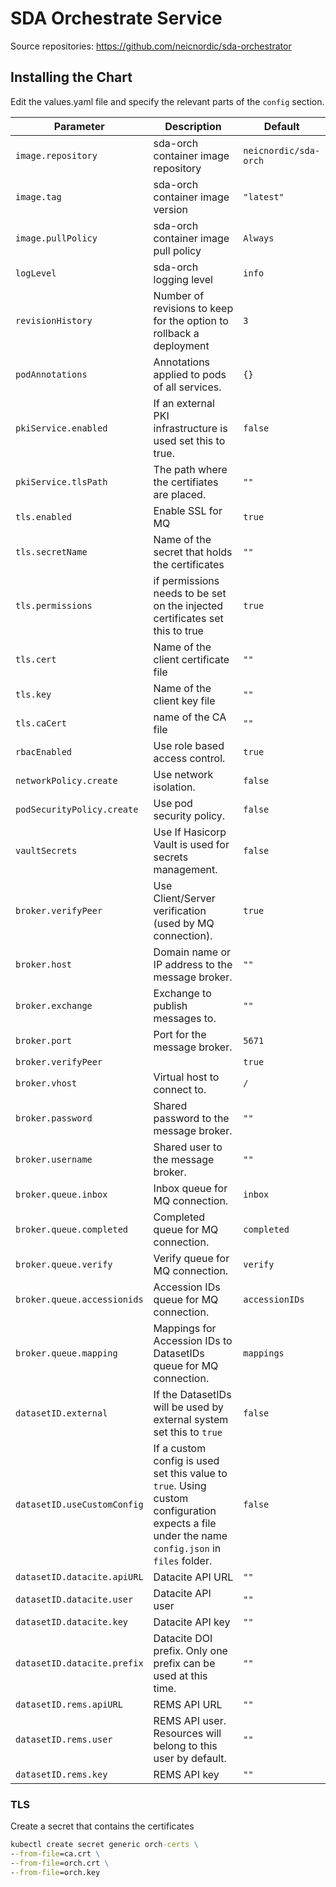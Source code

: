 # SDA Orchestrate Service

Source repositories: https://github.com/neicnordic/sda-orchestrator

## Installing the Chart

Edit the values.yaml file and specify the relevant parts of the `config` section.  

Parameter | Description | Default
--------- | ----------- | -------
`image.repository` | sda-orch container image repository | `neicnordic/sda-orch`
`image.tag` | sda-orch  container image version | `"latest"`
`image.pullPolicy` | sda-orch container image pull policy | `Always`
`logLevel` | sda-orch logging level | `info`
`revisionHistory` | Number of revisions to keep for the option to rollback a deployment | `3`
`podAnnotations` | Annotations applied to pods of all services. |`{}`
`pkiService.enabled` | If an external PKI infrastructure is used set this to true. |`false`
`pkiService.tlsPath` | The path where the certifiates are placed. | `""`
`tls.enabled` | Enable SSL for MQ | `true`
`tls.secretName` | Name of the secret that holds the certificates | `""`
`tls.permissions` | if permissions needs to be set on the injected certificates set this to true | `true`
`tls.cert` | Name of the client certificate file | `""`
`tls.key` | Name of the client key file | `""`
`tls.caCert` | name of the CA file| `""`
`rbacEnabled` | Use role based access control. |`true`
`networkPolicy.create` | Use network isolation. | `false`
`podSecurityPolicy.create` | Use pod security policy. | `false`
`vaultSecrets` | Use If Hasicorp Vault is used for secrets management. | `false`
`broker.verifyPeer` | Use Client/Server verification (used by MQ connection). | `true`
`broker.host` | Domain name or IP address to the message broker. |`""`
`broker.exchange` | Exchange to publish messages to. |`""`
`broker.port` | Port for the message broker. |`5671`
`broker.verifyPeer` |  | `true`
`broker.vhost` | Virtual host to connect to. | `/`
`broker.password` | Shared password to the message broker. | `""`
`broker.username` | Shared user to the message broker. | `""`
`broker.queue.inbox` | Inbox queue for MQ connection. | `inbox`
`broker.queue.completed` | Completed queue for MQ connection. | `completed`
`broker.queue.verify` | Verify queue for MQ connection. | `verify`
`broker.queue.accessionids` | Accession IDs queue for MQ connection. | `accessionIDs`
`broker.queue.mapping` | Mappings for Accession IDs to DatasetIDs queue for MQ connection. | `mappings`
`datasetID.external` | If the DatasetIDs will be used by external system set this to `true`  | `false`
`datasetID.useCustomConfig` | If a custom config is used set this value to `true`. Using custom configuration expects a file under the name `config.json` in `files` folder. | `false`
`datasetID.datacite.apiURL` | Datacite API URL  | `""`
`datasetID.datacite.user` |  Datacite API user  | `""`
`datasetID.datacite.key` | Datacite API key  | `""`
`datasetID.datacite.prefix` | Datacite DOI prefix. Only one prefix can be used at this time. | `""`
`datasetID.rems.apiURL` | REMS API URL  | `""`
`datasetID.rems.user` |  REMS API user. Resources will belong to this user by default. | `""`
`datasetID.rems.key` |  REMS API key | `""`

### TLS

Create a secret that contains the certificates

```cmd
kubectl create secret generic orch-certs \
--from-file=ca.crt \
--from-file=orch.crt \
--from-file=orch.key
```

